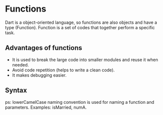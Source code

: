 # Functions

Dart is a object-oriented language, so functions are also objects and have a type (Function). Function is a set of codes that together perform a specific task. 

## Advantages of functions
- It is used to break the large code into smaller modules and reuse it when needed. 
- Avoid code repetition (helps to write a clean code).
- It makes debugging easier.

## Syntax


ps: lowerCamelCase naming convention is used for naming a function and parameters. Examples: isMarried, numA. 

